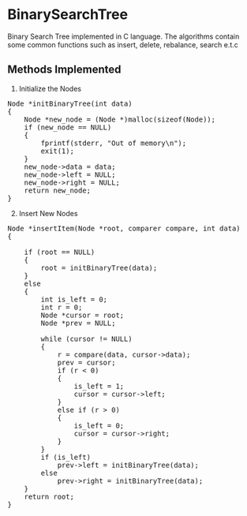 # BinarySearchTree
Binary Search Tree implemented in C language. The algorithms contain some common functions such as insert, delete, rebalance, search e.t.c
## Methods Implemented
1. Initialize the Nodes
<pre>
Node *initBinaryTree(int data)
{
    Node *new_node = (Node *)malloc(sizeof(Node));
    if (new_node == NULL)
    {
        fprintf(stderr, "Out of memory\n");
        exit(1);
    }
    new_node->data = data;
    new_node->left = NULL;
    new_node->right = NULL;
    return new_node;
}
</pre>

2. Insert New Nodes
<pre>
Node *insertItem(Node *root, comparer compare, int data)
{

    if (root == NULL)
    {
        root = initBinaryTree(data);
    }
    else
    {
        int is_left = 0;
        int r = 0;
        Node *cursor = root;
        Node *prev = NULL;

        while (cursor != NULL)
        {
            r = compare(data, cursor->data);
            prev = cursor;
            if (r < 0)
            {
                is_left = 1;
                cursor = cursor->left;
            }
            else if (r > 0)
            {
                is_left = 0;
                cursor = cursor->right;
            }
        }
        if (is_left)
            prev->left = initBinaryTree(data);
        else
            prev->right = initBinaryTree(data);
    }
    return root;
}
</pre>